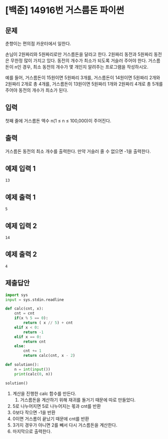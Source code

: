 # [백준] 14916번 거스름돈 파이썬

## 문제

춘향이는 편의점 카운터에서 일한다.

손님이 2원짜리와 5원짜리로만 거스름돈을 달라고 한다. 2원짜리 동전과 5원짜리 동전은 무한정 많이 가지고 있다. 동전의 개수가 최소가 되도록 거슬러 주어야 한다. 거스름돈이 n인 경우, 최소 동전의 개수가 몇 개인지 알려주는 프로그램을 작성하시오.

예를 들어, 거스름돈이 15원이면 5원짜리 3개를, 거스름돈이 14원이면 5원짜리 2개와 2원짜리 2개로 총 4개를, 거스름돈이 13원이면 5원짜리 1개와 2원짜리 4개로 총 5개를 주어야 동전의 개수가 최소가 된다.

## 입력

첫째 줄에 거스름돈 액수 n(1 ≤ n ≤ 100,000)이 주어진다.

## 출력

거스름돈 동전의 최소 개수를 출력한다. 만약 거슬러 줄 수 없으면 -1을 출력한다.

## 예제 입력 1

```
13
```

## 예제 출력 1 

```
5
```

## 예제 입력 2 

```
14
```

## 예제 출력 2 

```
4
```

## 제출답안

```python
import sys
input = sys.stdin.readline

def calc(cnt, x):
    cnt = cnt
    if(x % 5 == 0):
        return ( x // 5) + cnt
    elif x < 0:
        return -1
    elif x == 0:
        return cnt
    else:
        cnt += 1
        return calc(cnt, x - 2)

def solution():
    n = int(input())
    print(calc(0, n))

solution()
```

1. 계산을 진행한 calc 함수를 만든다.
   1. 거스름돈을 계산하기 위해 재귀를 돌거기 때문에 따로 만들었다.
2. 5로 나누어지면 5로 나누어지는 몫과 cnt를 반환
3. 0보다 작으면 -1을 반환
4. 0이면 거스롬이 끝났기 때문에 cnt를 반환
5. 3가지 경우가 아니면 2를 빼서 다시 거스름돈을 계산한다.
6. 마지막으로 출력한다.